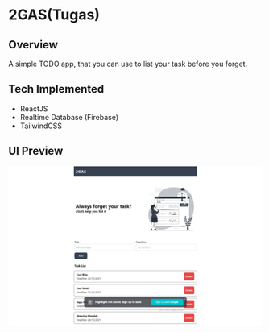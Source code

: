 # 2GAS(Tugas)

## Overview

A simple TODO app, that you can use to list your task before you forget.

## Tech Implemented

- ReactJS
- Realtime Database (Firebase)
- TailwindCSS

## UI Preview

<img src="./public/UI.jpeg" alt="2gas preview"/>